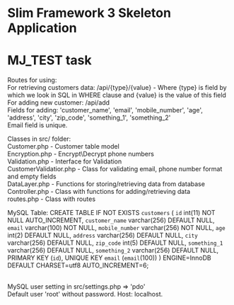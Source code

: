# Slim Framework 3 Skeleton Application
# MJ_TEST task

Routes for using:</br>
        For retrieving customers data: /api/{type}/{value} - Where {type} is field by which we look in SQL in WHERE clause and {value} is the value of this field</br>
        For adding new customer: /api/add</br>
                Fields for adding: 'customer_name', 'email', 'mobile_number', 'age', 'address', 'city', 'zip_code', 'something_1', 'something_2'</br>
                Email field is unique.</br>

Classes in src/ folder:</br>
        Customer.php   - Customer table model</br>
        Encryption.php - Encrypt\Decrypt phone numbers</br>
        Validation.php - Interface for Validation</br>
        CustomerValidatior.php - Class for validating email, phone number format and empty fields</br>
        DataLayer.php  - Functions for storing/retrieving data from database</br>
        Controller.php - Class with functions for adding/retrieving data</br>
        routes.php - Class with routes</br>


MySQL Table:
        CREATE TABLE IF NOT EXISTS `customers` (
          `id` int(11) NOT NULL AUTO_INCREMENT,
          `customer_name` varchar(256) DEFAULT NULL,
          `email` varchar(100) NOT NULL,
          `mobile_number` varchar(256) NOT NULL,
          `age` int(2) DEFAULT NULL,
          `address` varchar(256) DEFAULT NULL,
          `city` varchar(256) DEFAULT NULL,
          `zip_code` int(5) DEFAULT NULL,
          `something_1` varchar(256) DEFAULT NULL,
          `something_2` varchar(256) DEFAULT NULL,
          PRIMARY KEY (`id`),
          UNIQUE KEY `email` (`email`(100))
        ) ENGINE=InnoDB  DEFAULT CHARSET=utf8 AUTO_INCREMENT=6;

</br>
        MySQL user setting in src/settings.php => 'pdo'</br>
        Default user 'root' without password. Host: localhost.</br>
